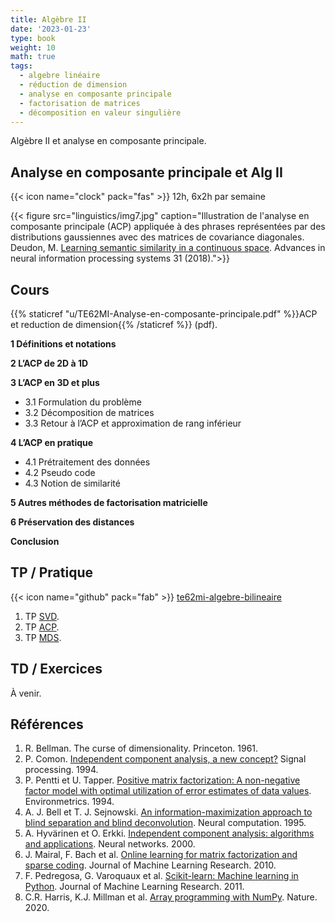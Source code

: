 ```yaml
---
title: Algèbre II
date: '2023-01-23'
type: book
weight: 10
math: true
tags:
  - algebre linéaire
  - réduction de dimension
  - analyse en composante principale
  - factorisation de matrices
  - décomposition en valeur singulière
---
```


Algèbre II et analyse en composante principale.

<!--more-->

## Analyse en composante principale et Alg II

{{< icon name="clock" pack="fas" >}} 12h, 6x2h par semaine

{{< figure src="linguistics/img7.jpg" caption="Illustration de l'analyse en composante principale (ACP) appliquée à des phrases représentées par des distributions gaussiennes avec des matrices de covariance diagonales. Deudon, M. [Learning semantic similarity in a continuous space](https://papers.nips.cc/paper_files/paper/2018/file/97e8527feaf77a97fc38f34216141515-Paper.pdf). Advances in neural information processing systems 31 (2018).">}}

## Cours

{{% staticref "u/TE62MI-Analyse-en-composante-principale.pdf" %}}ACP et reduction de dimension{{% /staticref %}} (pdf).

<b>1 Définitions et notations</b>

<b>2 L’ACP de 2D à 1D</b>

<b>3 L’ACP en 3D et plus</b>
- 3.1 Formulation du problème
- 3.2 Décomposition de matrices
- 3.3 Retour à l’ACP et approximation de rang inférieur

<b>4 L’ACP en pratique</b>
- 4.1 Prétraitement des données
- 4.2 Pseudo code
- 4.3 Notion de similarité

<b>5 Autres méthodes de factorisation matricielle</b>

<b>6 Préservation des distances</b>

<b>Conclusion</b>

## TP / Pratique 

{{< icon name="github" pack="fab" >}} [te62mi-algebre-bilineaire](https://framagit.org/MichelDeudon/te62mi-algebre-bilineaire)

1. TP [SVD](https://framagit.org/MichelDeudon/te62mi-algebre-bilineaire/blob/main/tp/SVD.ipynb).
2. TP [ACP](https://framagit.org/MichelDeudon/te62mi-algebre-bilineaire/blob/main/tp/PCA.ipynb).
3. TP [MDS](https://framagit.org/MichelDeudon/te62mi-algebre-bilineaire/blob/main/tp/MDS.ipynb).

## TD / Exercices

À venir.

## Références
1. R. Bellman. The curse of dimensionality. Princeton. 1961.
2. P. Comon. [Independent component analysis, a new concept?](https://hal.science/hal-00417283/document) Signal processing. 1994.
3. P. Pentti et U. Tapper. [Positive matrix factorization: A non-negative factor model with optimal utilization of error estimates of data values](https://onlinelibrary.wiley.com/doi/10.1002/env.3170050203). Environmetrics. 1994.
4. A. J. Bell et T. J. Sejnowski. [An information-maximization approach to blind separation and blind deconvolution](https://www.inf.fu-berlin.de/lehre/WS05/Mustererkennung/infomax/infomax.pdf). Neural computation. 1995.
5. A. Hyvärinen et O. Erkki. [Independent component analysis: algorithms and applications](https://www.cs.helsinki.fi/u/ahyvarin/papers/NN00new.pdf). Neural networks. 2000.
6. J. Mairal, F. Bach et al. [Online learning for matrix factorization and sparse coding](https://www.di.ens.fr/~fbach/mairal10a.pdf). Journal of Machine Learning Research. 2010.
7. F. Pedregosa, G. Varoquaux et al. [Scikit-learn: Machine learning in Python](https://www.jmlr.org/papers/volume12/pedregosa11a/pedregosa11a.pdf). Journal of Machine Learning Research. 2011.
8. C.R. Harris, K.J. Millman et al. [Array programming with NumPy](https://www.nature.com/articles/s41586-020-2649-2). Nature. 2020.